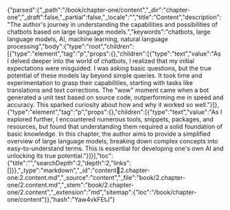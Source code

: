 {"parsed":{"_path":"/book/chapter-one/content","_dir":"chapter-one","_draft":false,"_partial":false,"_locale":"","title":"Content","description":"The author's journey in understanding the capabilities and possibilities of chatbots based on large language models.","keywords":"chatbots, large language models, AI, machine learning, natural language processing","body":{"type":"root","children":[{"type":"element","tag":"p","props":{},"children":[{"type":"text","value":"As I delved deeper into the world of chatbots, I realized that my initial expectations were misguided. I was asking basic questions, but the true potential of these models lay beyond simple queries. It took time and experimentation to grasp their capabilities, starting with tasks like translations and text corrections. The \"wow\" moment came when a bot generated a unit test based on source code, outperforming me in speed and accuracy. This sparked curiosity about how and why it worked so well."}]},{"type":"element","tag":"p","props":{},"children":[{"type":"text","value":"As I explored further, I encountered numerous tools, snippets, packages, and resources, but found that understanding them required a solid foundation of basic knowledge. In this chapter, the author aims to provide a simplified overview of large language models, breaking down complex concepts into easy-to-understand terms. This is essential for developing one's own AI and unlocking its true potential."}]}],"toc":{"title":"","searchDepth":2,"depth":2,"links":[]}},"_type":"markdown","_id":"content:book:2.chapter-one:2.content.md","_source":"content","_file":"book/2.chapter-one/2.content.md","_stem":"book/2.chapter-one/2.content","_extension":"md","sitemap":{"loc":"/book/chapter-one/content"}},"hash":"Yaw4vkFEtJ"}